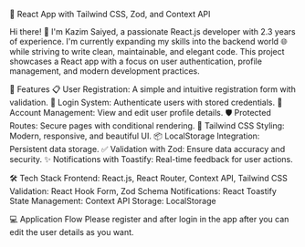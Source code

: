 🚀  React App with Tailwind CSS, Zod, and Context API

Hi there! 👋
I'm Kazim Saiyed, a passionate React.js developer with 2.3 years of experience. I'm currently expanding my skills into the backend world 🌐 while striving to write clean, maintainable, and elegant code. This project showcases a React app with a focus on user authentication, profile management, and modern development practices.


🌟 Features
📋 User Registration: A simple and intuitive registration form with validation.
🔐 Login System: Authenticate users with stored credentials.
👤 Account Management: View and edit user profile details.
🛡️ Protected Routes: Secure pages with conditional rendering.
🎨 Tailwind CSS Styling: Modern, responsive, and beautiful UI.
📦 LocalStorage Integration: Persistent data storage.
✅ Validation with Zod: Ensure data accuracy and security.
✨ Notifications with Toastify: Real-time feedback for user actions.


🛠️ Tech Stack
Frontend: React.js, React Router, Context API, Tailwind CSS
Validation: React Hook Form, Zod Schema
Notifications: React Toastify
State Management: Context API
Storage: LocalStorage

💻 Application Flow
Please register and after login in the app after you can edit the user details as you want.